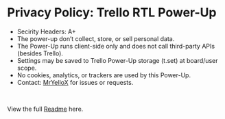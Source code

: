 # Privacy Policy: Trello RTL Power-Up

* Secirity Headers: A+
* The power-up don’t collect, store, or sell personal data.
* The Power-Up runs client-side only and does not call third-party APIs (besides Trello).
* Settings may be saved to Trello Power-Up storage (t.set) at board/user scope.
* No cookies, analytics, or trackers are used by this Power-Up.
* Contact: [MrYelloX](https://github.com/rotem-abir) for issues or requests.

<br>

View the full [Readme](../README.md/#privacy) here.